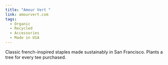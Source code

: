 ```yaml
---
title: "Amour Vert "
link: amourvert.com
tags:
  - Organic
  - Recycled
  - Accessories
  - Made in USA
---
```

Classic french-inspired staples made sustainably in San Francisco. Plants a tree for every tee purchased.